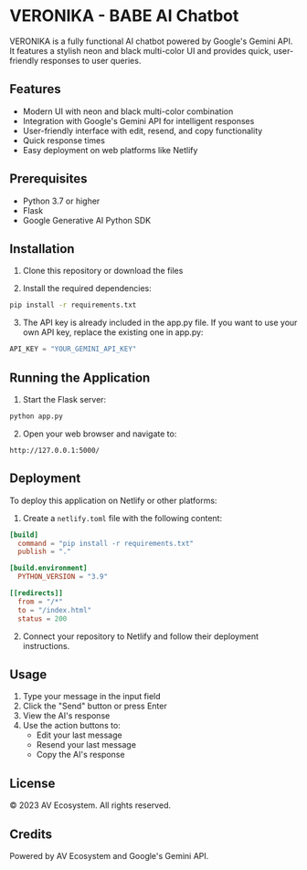 # VERONIKA - BABE AI Chatbot

VERONIKA is a fully functional AI chatbot powered by Google's Gemini API. It features a stylish neon and black multi-color UI and provides quick, user-friendly responses to user queries.

## Features

- Modern UI with neon and black multi-color combination
- Integration with Google's Gemini API for intelligent responses
- User-friendly interface with edit, resend, and copy functionality
- Quick response times
- Easy deployment on web platforms like Netlify

## Prerequisites

- Python 3.7 or higher
- Flask
- Google Generative AI Python SDK

## Installation

1. Clone this repository or download the files

2. Install the required dependencies:

```bash
pip install -r requirements.txt
```

3. The API key is already included in the app.py file. If you want to use your own API key, replace the existing one in app.py:

```python
API_KEY = "YOUR_GEMINI_API_KEY"
```

## Running the Application

1. Start the Flask server:

```bash
python app.py
```

2. Open your web browser and navigate to:

```
http://127.0.0.1:5000/
```

## Deployment

To deploy this application on Netlify or other platforms:

1. Create a `netlify.toml` file with the following content:

```toml
[build]
  command = "pip install -r requirements.txt"
  publish = "."

[build.environment]
  PYTHON_VERSION = "3.9"

[[redirects]]
  from = "/*"
  to = "/index.html"
  status = 200
```

2. Connect your repository to Netlify and follow their deployment instructions.

## Usage

1. Type your message in the input field
2. Click the "Send" button or press Enter
3. View the AI's response
4. Use the action buttons to:
   - Edit your last message
   - Resend your last message
   - Copy the AI's response

## License

© 2023 AV Ecosystem. All rights reserved.

## Credits

Powered by AV Ecosystem and Google's Gemini API.